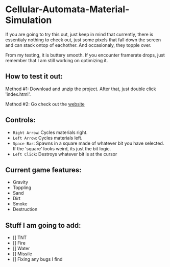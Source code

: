 # Cellular-Automata-Material-Simulation

If you are going to try this out, just keep in mind that currently, there is essentialy nothing to check out, just some pixels that fall down the screen and can stack ontop of eachother. And occasionaly, they topple over.

From my testing, it is buttery smooth. If you encounter framerate drops, just remember that I am still working on optimizing it.

## How to test it out:

Method #1:
  Download and unzip the project. After that, just double click 'index.html'.
  
Method #2:
  Go check out the [website](https://material-simulation.herokuapp.com/)

## Controls:

- `Right Arrow`: Cycles materials right.
- `Left Arrow`: Cycles materials left.
- `Space Bar`: Spawns in a square made of whatever bit you have selected. If the 'square' looks weird, its just the bit logic.
- `Left Click`: Destroys whatever bit is at the cursor

## Current game features:

- Gravity
- Toppling
- Sand
- Dirt
- Smoke
- Destruction

## Stuff I am going to add:

- [] TNT
- [] Fire
- [] Water
- [] Missile
- [] Fixing any bugs I find
